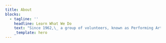 ```yaml
---
title: About
blocks:
  - tagline: ''
    headline: Learn What We Do
    text: "Since 1962,\_ a group of volunteers, known as Performing Arts for Cyprus Charities (PACC), arrange, manage and act in a Shakespearean play.\n\n\n\nEach performance is staged at the ancient Amphitheatre at Kourion (Curium) with the permission of the Cyprus Department of Antiquities, a stunning location for timeless plays that are timeless and present themes that are as relevant today as they were 400 years ago.\_\n\n\n\nRun entirely by volunteers, every cent raised that is not required to stage these productions is given to charities in Cyprus.\n\n\n\nOver the past more than 60 years, charities have benefitted from over 1,900,000 euros in donations from PACC.\_\n\n\n\nWe are not professionals in the theatre but enjoy what we do - on stage and backstage.\n\nSeeing an audience engage with the cast and delight in what they see is to create a little piece of magic.\n"
    _template: hero
---
```


